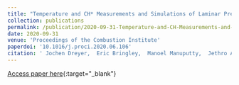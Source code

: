 ```yaml
---
title: "Temperature and CH* Measurements and Simulations of Laminar Premixed Ethylene Jet-Wall Stagnation Flames"
collection: publications
permalink: /publication/2020-09-31-Temperature-and-CH-Measurements-and-Simulations-of-Laminar-Premixed-Ethylene-Jet-Wall-Stagnation-Flames
date: 2020-09-31
venue: 'Proceedings of the Combustion Institute'
paperdoi: '10.1016/j.proci.2020.06.106'
citation: ' Jochen Dreyer,  Eric Bringley,  Manoel Manuputty,  Jethro Akroyd,  Markus Kraft, &quot;Temperature and CH* Measurements and Simulations of Laminar Premixed Ethylene Jet-Wall Stagnation Flames.&quot; Proceedings of the Combustion Institute, 2020.'
---
```

[Access paper here](https://doi.org/10.1016/j.proci.2020.06.106){:target="_blank"}
